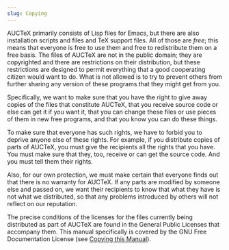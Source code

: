 ```yaml
---
slug: Copying
---
```


AUCTeX primarily consists of Lisp files for Emacs, but there are also installation scripts and files and TeX support files. All of those are *free*; this means that everyone is free to use them and free to redistribute them on a free basis. The files of AUCTeX are not in the public domain; they are copyrighted and there are restrictions on their distribution, but these restrictions are designed to permit everything that a good cooperating citizen would want to do. What is not allowed is to try to prevent others from further sharing any version of these programs that they might get from you.

Specifically, we want to make sure that you have the right to give away copies of the files that constitute AUCTeX, that you receive source code or else can get it if you want it, that you can change these files or use pieces of them in new free programs, and that you know you can do these things.

To make sure that everyone has such rights, we have to forbid you to deprive anyone else of these rights. For example, if you distribute copies of parts of AUCTeX, you must give the recipients all the rights that you have. You must make sure that they, too, receive or can get the source code. And you must tell them their rights.

Also, for our own protection, we must make certain that everyone finds out that there is no warranty for AUCTeX. If any parts are modified by someone else and passed on, we want their recipients to know that what they have is not what we distributed, so that any problems introduced by others will not reflect on our reputation.

The precise conditions of the licenses for the files currently being distributed as part of AUCTeX are found in the General Public Licenses that accompany them. This manual specifically is covered by the GNU Free Documentation License (see [Copying this Manual](Copying-this-Manual)).
